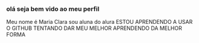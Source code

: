 ### olá seja bem vido ao meu perfil

Meu nome é Maria Clara
sou aluna do alura
ESTOU APRENDENDO A USAR O GITHUB
TENTANDO DAR MEU MELHOR APRENDENDO DA MELHOR FORMA 
